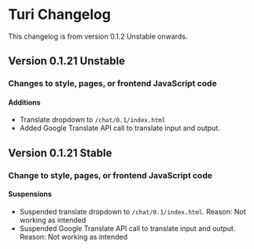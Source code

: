 # Turi Changelog
This changelog is from version 0.1.2 Unstable onwards.
## Version 0.1.21 Unstable
### Changes to style, pages, or frontend JavaScript code
#### Additions
* Translate dropdown to ``/chat/0.1/index.html``
* Added Google Translate API call to translate input and output.
## Version 0.1.21 Stable
### Change to style, pages, or frontend JavaScript code
#### Suspensions
* Suspended translate dropdown to ``/chat/0.1/index.html``. Reason: Not working as intended
* Suspended Google Translate API call to translate input and output. Reason: Not working as intended
